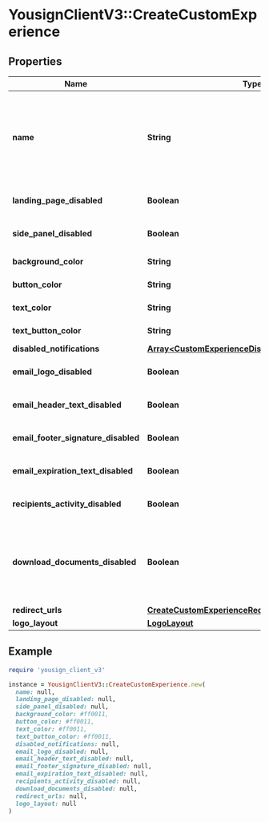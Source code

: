 # YousignClientV3::CreateCustomExperience

## Properties

| Name | Type | Description | Notes |
| ---- | ---- | ----------- | ----- |
| **name** | **String** | This property cannot start or end with whitespace, does not allow HTML tags, URL or email. |  |
| **landing_page_disabled** | **Boolean** |  | [optional][default to false] |
| **side_panel_disabled** | **Boolean** |  | [optional][default to false] |
| **background_color** | **String** | Hexadecimal color value | [optional] |
| **button_color** | **String** | Hexadecimal color value | [optional] |
| **text_color** | **String** | Hexadecimal color value | [optional] |
| **text_button_color** | **String** | Hexadecimal color value | [optional] |
| **disabled_notifications** | [**Array&lt;CustomExperienceDisabledNotificationsType&gt;**](CustomExperienceDisabledNotificationsType.md) |  | [optional] |
| **email_logo_disabled** | **Boolean** |  | [optional][default to false] |
| **email_header_text_disabled** | **Boolean** |  | [optional][default to false] |
| **email_footer_signature_disabled** | **Boolean** |  | [optional][default to false] |
| **email_expiration_text_disabled** | **Boolean** |  | [optional][default to false] |
| **recipients_activity_disabled** | **Boolean** |  | [optional][default to true] |
| **download_documents_disabled** | **Boolean** | If false, signers won&#39;t be able to download documents before signing. | [optional][default to false] |
| **redirect_urls** | [**CreateCustomExperienceRedirectUrls**](CreateCustomExperienceRedirectUrls.md) |  | [optional] |
| **logo_layout** | [**LogoLayout**](LogoLayout.md) |  | [optional] |

## Example

```ruby
require 'yousign_client_v3'

instance = YousignClientV3::CreateCustomExperience.new(
  name: null,
  landing_page_disabled: null,
  side_panel_disabled: null,
  background_color: #ff0011,
  button_color: #ff0011,
  text_color: #ff0011,
  text_button_color: #ff0011,
  disabled_notifications: null,
  email_logo_disabled: null,
  email_header_text_disabled: null,
  email_footer_signature_disabled: null,
  email_expiration_text_disabled: null,
  recipients_activity_disabled: null,
  download_documents_disabled: null,
  redirect_urls: null,
  logo_layout: null
)
```

